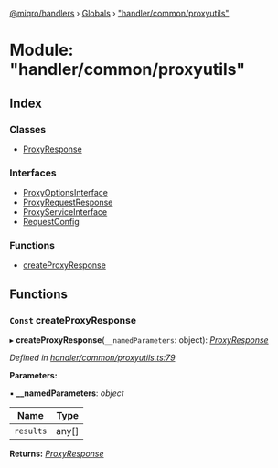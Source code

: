 [@miqro/handlers](../README.md) › [Globals](../globals.md) › ["handler/common/proxyutils"](_handler_common_proxyutils_.md)

# Module: "handler/common/proxyutils"

## Index

### Classes

* [ProxyResponse](../classes/_handler_common_proxyutils_.proxyresponse.md)

### Interfaces

* [ProxyOptionsInterface](../interfaces/_handler_common_proxyutils_.proxyoptionsinterface.md)
* [ProxyRequestResponse](../interfaces/_handler_common_proxyutils_.proxyrequestresponse.md)
* [ProxyServiceInterface](../interfaces/_handler_common_proxyutils_.proxyserviceinterface.md)
* [RequestConfig](../interfaces/_handler_common_proxyutils_.requestconfig.md)

### Functions

* [createProxyResponse](_handler_common_proxyutils_.md#const-createproxyresponse)

## Functions

### `Const` createProxyResponse

▸ **createProxyResponse**(`__namedParameters`: object): *[ProxyResponse](../classes/_handler_common_proxyutils_.proxyresponse.md)*

*Defined in [handler/common/proxyutils.ts:79](https://github.com/claukers/miqro-express/blob/8fe809c/src/handler/common/proxyutils.ts#L79)*

**Parameters:**

▪ **__namedParameters**: *object*

Name | Type |
------ | ------ |
`results` | any[] |

**Returns:** *[ProxyResponse](../classes/_handler_common_proxyutils_.proxyresponse.md)*
